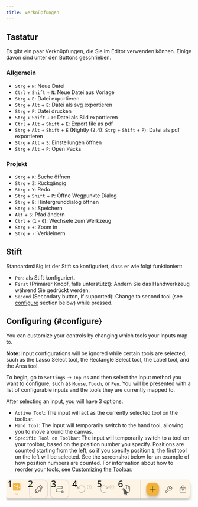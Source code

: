 ```yaml
---
title: Verknüpfungen
---
```


## Tastatur

Es gibt ein paar Verknüpfungen, die Sie im Editor verwenden können.
Einige davon sind unter den Buttons geschrieben.

### Allgemein

- `Strg` + `N`: Neue Datei
- `Ctrl` + `Shift` + `N`: Neue Datei aus Vorlage
- `Strg` + `E`: Datei exportieren
- `Strg` + `Alt` + `E`: Datei als svg exportieren
- `Strg` + `P`: Datei drucken
- `Strg` + `Shift` + `E`: Datei als Bild exportieren
- `Ctrl` + `Alt` + `Shift` + `E`: Export file as pdf
- `Strg` + `Alt` + `Shift` + `E` (Nightly (2.4): `Strg` + `Shift` + `P`): Datei als pdf exportieren
- `Strg` + `Alt` + `S`: Einstellungen öffnen
- `Strg` + `Alt` + `P`: Open Packs

### Projekt

- `Strg` + `K`: Suche öffnen
- `Strg` + `Z`: Rückgängig
- `Strg` + `Y`: Redo
- `Strg` + `Shift` + `P`: Öffne Wegpunkte Dialog
- `Strg` + `B`: Hintergrunddialog öffnen
- `Strg` + `S`: Speichern
- `Alt` + `S`: Pfad ändern
- `Ctrl` + (`1` - `0`): Wechsele zum Werkzeug
- `Strg` + `+`: Zoom in
- `Strg` + `-`: Verkleinern

## Stift

Standardmäßig ist der Stift so konfiguriert, dass er wie folgt funktioniert:

- `Pen`: als Stift konfiguriert.
- `First` (Primärer Knopf, falls unterstützt): Ändern Sie das Handwerkzeug während Sie gedrückt werden.
- `Second` (Secondary button, if supported): Change to second tool (see [configure](#configure) section below) while pressed.

## Configuring {#configure}

You can customize your controls by changing which tools your inputs map to.

**Note:** Input configurations will be ignored while certain tools are selected, such as the Lasso Select tool, the Rectangle Select tool, the Label tool, and the Area tool.

To begin, go to `Settings` → `Inputs` and then select the input method you want to configure, such as `Mouse`, `Touch`, or `Pen`. You will be presented with a list of configurable inputs and the tools they are currently mapped to.

After selecting an input, you will have 3 options:

- `Active Tool`: The input will act as the currently selected tool on the toolbar.
- `Hand Tool`: The input will temporarily switch to the hand tool, allowing you to move around the canvas.
- `Specific Tool on Toolbar`: The input will temporarily switch to a tool on your toolbar, based on the position number you specify. Positions are counted starting from the left, so if you specify position `1`, the first tool on the left will be selected. See the screenshot below for an example of how position numbers are counted. For information about how to reorder your tools, see [Customizing the Toolbar](../intro/#customizing-the-toolbar).

![Toolbar nummeriert](toolbar_numbered.png)